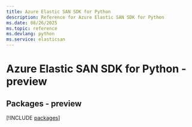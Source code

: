 ```yaml
---
title: Azure Elastic SAN SDK for Python
description: Reference for Azure Elastic SAN SDK for Python
ms.date: 08/26/2025
ms.topic: reference
ms.devlang: python
ms.service: elasticsan
---
```

# Azure Elastic SAN SDK for Python - preview
## Packages - preview
[!INCLUDE [packages](elastic-san-index.md)]